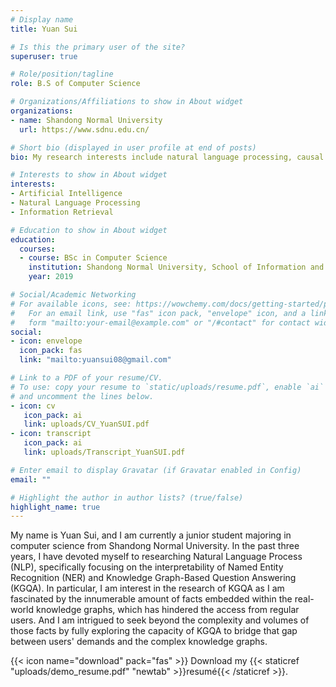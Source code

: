 ```yaml
---
# Display name
title: Yuan Sui

# Is this the primary user of the site?
superuser: true

# Role/position/tagline
role: B.S of Computer Science

# Organizations/Affiliations to show in About widget
organizations:
- name: Shandong Normal University
  url: https://www.sdnu.edu.cn/

# Short bio (displayed in user profile at end of posts)
bio: My research interests include natural language processing, causal inference, knowledge graph representation

# Interests to show in About widget
interests:
- Artificial Intelligence
- Natural Language Processing
- Information Retrieval

# Education to show in About widget
education:
  courses:
  - course: BSc in Computer Science
    institution: Shandong Normal University, School of Information and Technology
    year: 2019

# Social/Academic Networking
# For available icons, see: https://wowchemy.com/docs/getting-started/page-builder/#icons
#   For an email link, use "fas" icon pack, "envelope" icon, and a link in the
#   form "mailto:your-email@example.com" or "/#contact" for contact widget.
social:
- icon: envelope
  icon_pack: fas
  link: "mailto:yuansui08@gmail.com"

# Link to a PDF of your resume/CV.
# To use: copy your resume to `static/uploads/resume.pdf`, enable `ai` icons in `params.toml`, 
# and uncomment the lines below.
- icon: cv
   icon_pack: ai
   link: uploads/CV_YuanSUI.pdf
- icon: transcript
   icon_pack: ai
   link: uploads/Transcript_YuanSUI.pdf

# Enter email to display Gravatar (if Gravatar enabled in Config)
email: ""

# Highlight the author in author lists? (true/false)
highlight_name: true
---
```


My name is Yuan Sui, and I am currently a junior student majoring in computer science from Shandong Normal University. In the past three years, I have devoted myself to researching Natural Language Process (NLP), specifically focusing on the interpretability of Named Entity Recognition (NER) and Knowledge Graph-Based Question Answering (KGQA). In particular, I am interest in the research of KGQA as I am fascinated by the innumerable amount of facts embedded within the real-world knowledge graphs, which has hindered the access from regular users. And I am intrigued to seek beyond the complexity and volumes of those facts by fully exploring the capacity of KGQA to bridge that gap between users' demands and the complex knowledge graphs.

{{< icon name="download" pack="fas" >}} Download my {{< staticref "uploads/demo_resume.pdf" "newtab" >}}resumé{{< /staticref >}}.
